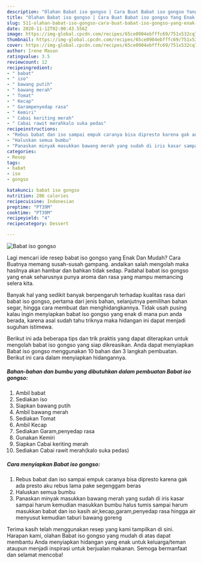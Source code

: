 ```yaml
---
description: "Olahan Babat iso gongso | Cara Buat Babat iso gongso Yang Enak Dan Mudah"
title: "Olahan Babat iso gongso | Cara Buat Babat iso gongso Yang Enak Dan Mudah"
slug: 511-olahan-babat-iso-gongso-cara-buat-babat-iso-gongso-yang-enak-dan-mudah
date: 2020-11-12T02:00:43.556Z
image: https://img-global.cpcdn.com/recipes/65ce0904ebfffc69/751x532cq70/babat-iso-gongso-foto-resep-utama.jpg
thumbnail: https://img-global.cpcdn.com/recipes/65ce0904ebfffc69/751x532cq70/babat-iso-gongso-foto-resep-utama.jpg
cover: https://img-global.cpcdn.com/recipes/65ce0904ebfffc69/751x532cq70/babat-iso-gongso-foto-resep-utama.jpg
author: Irene Mason
ratingvalue: 3.5
reviewcount: 12
recipeingredient:
- " babat"
- " iso"
- " bawang putih"
- " bawang merah"
- " Tomat"
- " Kecap"
- " Garampenyedap rasa"
- " Kemiri"
- " Cabai keriting merah"
- " Cabai rawit merahkalo suka pedas"
recipeinstructions:
- "Rebus babat dan iso sampai empuk caranya bisa dipresto karena gak ada presto aku rebus lama pake segenggam beras"
- "Haluskan semua bumbu"
- "Panaskan minyak masukkan bawang merah yang sudah di iris kasar sampai harum kemudian masukkan bumbu halus tumis sampai harum masukkan babat dan iso kasih air,kecap,garam,penyedap rasa hingga air menyusut kemudian taburi bawang goreng"
categories:
- Resep
tags:
- babat
- iso
- gongso

katakunci: babat iso gongso 
nutrition: 286 calories
recipecuisine: Indonesian
preptime: "PT39M"
cooktime: "PT39M"
recipeyield: "4"
recipecategory: Dessert

---
```



![Babat iso gongso](https://img-global.cpcdn.com/recipes/65ce0904ebfffc69/751x532cq70/babat-iso-gongso-foto-resep-utama.jpg)

Lagi mencari ide resep babat iso gongso yang Enak Dan Mudah? Cara Buatnya memang susah-susah gampang. andaikan salah mengolah maka hasilnya akan hambar dan bahkan tidak sedap. Padahal babat iso gongso yang enak seharusnya punya aroma dan rasa yang mampu memancing selera kita.

Banyak hal yang sedikit banyak berpengaruh terhadap kualitas rasa dari babat iso gongso, pertama dari jenis bahan, selanjutnya pemilihan bahan segar, hingga cara membuat dan menghidangkannya. Tidak usah pusing kalau ingin menyiapkan babat iso gongso yang enak di mana pun anda berada, karena asal sudah tahu triknya maka hidangan ini dapat menjadi suguhan istimewa.




Berikut ini ada beberapa tips dan trik praktis yang dapat diterapkan untuk mengolah babat iso gongso yang siap dikreasikan. Anda dapat menyiapkan Babat iso gongso menggunakan 10 bahan dan 3 langkah pembuatan. Berikut ini cara dalam menyiapkan hidangannya.

<!--inarticleads1-->

##### Bahan-bahan dan bumbu yang dibutuhkan dalam pembuatan Babat iso gongso:

1. Ambil  babat
1. Sediakan  iso
1. Siapkan  bawang putih
1. Ambil  bawang merah
1. Sediakan  Tomat
1. Ambil  Kecap
1. Sediakan  Garam,penyedap rasa
1. Gunakan  Kemiri
1. Siapkan  Cabai keriting merah
1. Sediakan  Cabai rawit merah(kalo suka pedas)




<!--inarticleads2-->

##### Cara menyiapkan Babat iso gongso:

1. Rebus babat dan iso sampai empuk caranya bisa dipresto karena gak ada presto aku rebus lama pake segenggam beras
1. Haluskan semua bumbu
1. Panaskan minyak masukkan bawang merah yang sudah di iris kasar sampai harum kemudian masukkan bumbu halus tumis sampai harum masukkan babat dan iso kasih air,kecap,garam,penyedap rasa hingga air menyusut kemudian taburi bawang goreng




Terima kasih telah menggunakan resep yang kami tampilkan di sini. Harapan kami, olahan Babat iso gongso yang mudah di atas dapat membantu Anda menyiapkan hidangan yang enak untuk keluarga/teman ataupun menjadi inspirasi untuk berjualan makanan. Semoga bermanfaat dan selamat mencoba!
